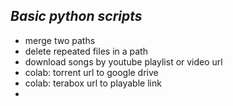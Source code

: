 ## ***Basic python scripts***
* merge two paths
* delete repeated files in a path
* download songs by youtube playlist or video url
* colab: torrent url to google drive
* colab: terabox url to playable link <google drive>
* 



